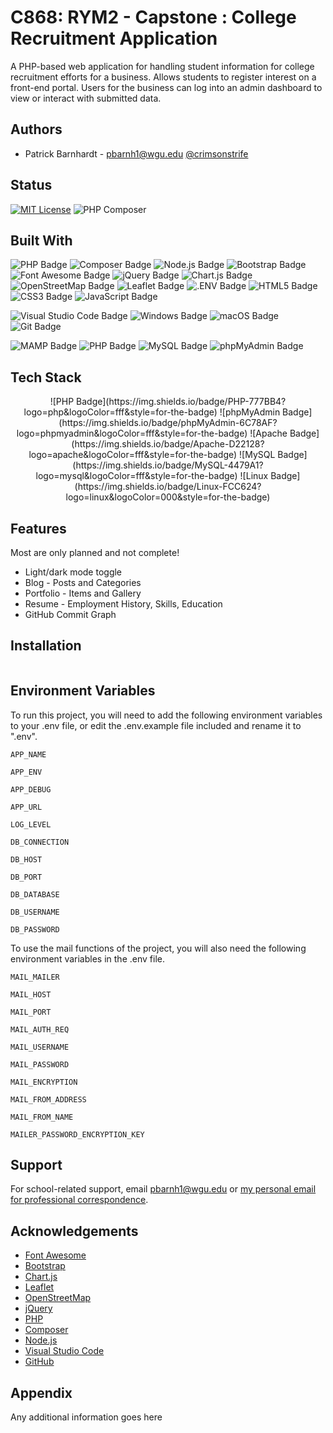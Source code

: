 
# C868: RYM2 - Capstone : College Recruitment Application

A PHP-based web application for handling student information for college recruitment efforts for a business.  Allows students to register interest on a front-end portal. Users for the business can log into an admin dashboard to view or interact with submitted data.

## Authors

- Patrick Barnhardt - [pbarnh1@wgu.edu](mailto:pbarnh1@wgu.edu) [@crimsonstrife](https://www.github.com/crimsonstrife)

## Status

[![MIT License](https://img.shields.io/badge/License-MIT-green.svg)](https://choosealicense.com/licenses/mit/)
![PHP Composer](https://github.com/crimsonstrife/rym2/actions/workflows/php.yml/badge.svg)

## Built With

![PHP Badge](https://img.shields.io/badge/PHP-777BB4?logo=php&logoColor=fff&style=for-the-badge)
![Composer Badge](https://img.shields.io/badge/Composer-885630?logo=composer&logoColor=fff&style=for-the-badge)
![Node.js Badge](https://img.shields.io/badge/Node.js-393?logo=nodedotjs&logoColor=fff&style=for-the-badge)
![Bootstrap Badge](https://img.shields.io/badge/Bootstrap-7952B3?logo=bootstrap&logoColor=fff&style=for-the-badge)
![Font Awesome Badge](https://img.shields.io/badge/Font%20Awesome-528DD7?logo=fontawesome&logoColor=fff&style=for-the-badge)
![jQuery Badge](https://img.shields.io/badge/jQuery-0769AD?logo=jquery&logoColor=fff&style=for-the-badge)
![Chart.js Badge](https://img.shields.io/badge/Chart.js-FF6384?logo=chartdotjs&logoColor=fff&style=for-the-badge)
![OpenStreetMap Badge](https://img.shields.io/badge/OpenStreetMap-7EBC6F?logo=openstreetmap&logoColor=fff&style=for-the-badge)
![Leaflet Badge](https://img.shields.io/badge/Leaflet-199900?logo=leaflet&logoColor=fff&style=for-the-badge)
![.ENV Badge](https://img.shields.io/badge/.ENV-ECD53F?logo=dotenv&logoColor=000&style=for-the-badge)
![HTML5 Badge](https://img.shields.io/badge/HTML5-E34F26?logo=html5&logoColor=fff&style=for-the-badge)
![CSS3 Badge](https://img.shields.io/badge/CSS3-1572B6?logo=css3&logoColor=fff&style=for-the-badge)
![JavaScript Badge](https://img.shields.io/badge/JavaScript-F7DF1E?logo=javascript&logoColor=000&style=for-the-badge)

![Visual Studio Code Badge](https://img.shields.io/badge/Visual%20Studio%20Code-007ACC?logo=visualstudiocode&logoColor=fff&style=for-the-badge)
![Windows Badge](https://img.shields.io/badge/Windows-0078D4?logo=windows&logoColor=fff&style=for-the-badge)
![macOS Badge](https://img.shields.io/badge/macOS-000?logo=macos&logoColor=fff&style=for-the-badge)
![Git Badge](https://img.shields.io/badge/Git-F05032?logo=git&logoColor=fff&style=for-the-badge)

![MAMP Badge](https://img.shields.io/badge/MAMP-02749C?logo=mamp&logoColor=fff&style=for-the-badge)
![PHP Badge](https://img.shields.io/badge/PHP-777BB4?logo=php&logoColor=fff&style=for-the-badge)
![MySQL Badge](https://img.shields.io/badge/MySQL-4479A1?logo=mysql&logoColor=fff&style=for-the-badge)
![phpMyAdmin Badge](https://img.shields.io/badge/phpMyAdmin-6C78AF?logo=phpmyadmin&logoColor=fff&style=for-the-badge)

## Tech Stack

<div align="center">
![PHP Badge](https://img.shields.io/badge/PHP-777BB4?logo=php&logoColor=fff&style=for-the-badge)
![phpMyAdmin Badge](https://img.shields.io/badge/phpMyAdmin-6C78AF?logo=phpmyadmin&logoColor=fff&style=for-the-badge)
![Apache Badge](https://img.shields.io/badge/Apache-D22128?logo=apache&logoColor=fff&style=for-the-badge)
![MySQL Badge](https://img.shields.io/badge/MySQL-4479A1?logo=mysql&logoColor=fff&style=for-the-badge)
![Linux Badge](https://img.shields.io/badge/Linux-FCC624?logo=linux&logoColor=000&style=for-the-badge)
</div>

## Features

Most are only planned and not complete!

- Light/dark mode toggle
- Blog - Posts and Categories
- Portfolio - Items and Gallery
- Resume - Employment History, Skills, Education
- GitHub Commit Graph

## Installation

```bash

```

## Environment Variables

To run this project, you will need to add the following environment variables to your .env file, or edit the .env.example file included and rename it to ".env".

`APP_NAME`

`APP_ENV`

`APP_DEBUG`

`APP_URL`

`LOG_LEVEL`

`DB_CONNECTION`

`DB_HOST`

`DB_PORT`

`DB_DATABASE`

`DB_USERNAME`

`DB_PASSWORD`

To use the mail functions of the project, you will also need the following environment variables in the .env file.

`MAIL_MAILER`

`MAIL_HOST`

`MAIL_PORT`

`MAIL_AUTH_REQ`

`MAIL_USERNAME`

`MAIL_PASSWORD`

`MAIL_ENCRYPTION`

`MAIL_FROM_ADDRESS`

`MAIL_FROM_NAME`

`MAILER_PASSWORD_ENCRYPTION_KEY`

## Support

For school-related support, email [pbarnh1@wgu.edu](mailto:pbarnh1@wgu.edu) or [my personal email for professional correspondence](contact@patrickbarnhardt.info).

## Acknowledgements

- [Font Awesome](https://fontawesome.com/)
- [Bootstrap](https://getbootstrap.com/)
- [Chart.js](https://www.chartjs.org/)
- [Leaflet](https://leafletjs.com/)
- [OpenStreetMap](https://www.openstreetmap.org/)
- [jQuery](https://jquery.com/)
- [PHP](https://www.php.net/)
- [Composer](https://getcomposer.org/)
- [Node.js](https://nodejs.org/en/)
- [Visual Studio Code](https://code.visualstudio.com/)
- [GitHub](https://www.github.com/)

## Appendix

Any additional information goes here
